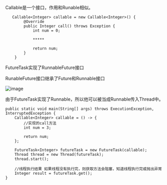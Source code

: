 Callable是一个接口，作用和Runable相似。

```
   Callable<Integer> callable = new Callable<Integer>() {
        @Override
        public Integer call() throws Exception {
            int num = 0;
            
            *****

            return num;
        }
    }
```

FutureTask实现了RunnableFuture接口

RunableFuture接口继承了Future和Runnable接口

![image](https://gitee.com/JiShuXiaoDang/Image/raw/master/%E5%A4%9A%E7%BA%BF%E7%A8%8B/FutureTask.png)

由于FutureTask实现了Runnable，所以他可以被当成Runnable传入Thread中。


```
public static void main(String[] args) throws ExecutionException, InterruptedException {
    Callable<Integer> callable = () -> {
        //实现的call方法
        int num = 3;

        return num;
    };

    FutureTask<Integer> futureTask = new FutureTask(callable);
    Thread thread = new Thread(futureTask);
    thread.start();

    //线程执行结果 如果线程没有执行完，则获取方法会阻塞，知道线程执行完或抛出异常
    Integer result = futureTask.get();
}
```

